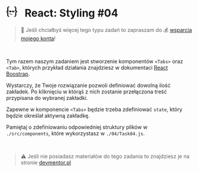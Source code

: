 # [![](../assets/img/logo-readme2.jpg)](https://devmentor.pl) &nbsp; React: Styling #04

> :loudspeaker: Jeśli chciałbyś więcej tego typu zadań to zapraszam do :moneybag: [wsparcia mojego konta](https://github.com/sponsors/devmentor-pl)!

&nbsp;

Tym razem naszym zadaniem jest stworzenie komponentów `<Tabs>` oraz `<Tab>`, których przykład działania znajdziesz w dokumentaci [React Boostrap](https://react-bootstrap.github.io/components/tabs/).

Wystarczy, że Twoje rozwiązanie pozwoli definiować dowolną ilość zakładek. Po kliknięciu w którąś z nich zostanie przełączona treść przypisana do wybranej zakładki.

Zapewne w komponencie `<Tabs>` będzie trzeba zdefiniować `state`, który będzie określał aktywną zakładkę.

Pamiętaj o zdefiniowaniu odpowiedniej struktury plików w `./src/components`, które wykorzystasz w `./04/Task04.js`.

&nbsp;

> :warning: Jeśli nie posiadasz materiałów do tego zadania to znajdziesz je na stronie [devmentor.pl](https://devmentor.pl)

